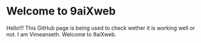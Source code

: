 # Welcome to 9aiXweb

Hello!!! 
This GitHub page is being used to check wether it is working well or not. 
I am Vimeanseth. Welcome to 9aiXweb. 

